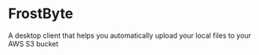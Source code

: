 # FrostByte
A desktop client that helps you automatically upload your local files to your AWS S3 bucket
